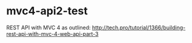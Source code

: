 # mvc4-api2-test
REST API with MVC 4 as outlined:
http://tech.pro/tutorial/1366/building-rest-api-with-mvc-4-web-api-part-3
